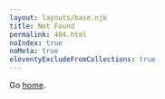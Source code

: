 ```yaml
---
layout: layouts/base.njk
title: Not Found
permalink: 404.html
noIndex: true
noMeta: true
eleventyExcludeFromCollections: true
---
```


Go <a href="{{ '/' | url }}">home</a>.
